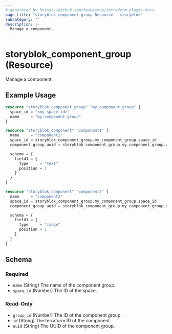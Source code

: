 ```yaml
---
# generated by https://github.com/hashicorp/terraform-plugin-docs
page_title: "storyblok_component_group Resource - storyblok"
subcategory: ""
description: |-
  Manage a component.
---
```


# storyblok_component_group (Resource)

Manage a component.

## Example Usage

```terraform
resource "storyblok_component_group" "my_component_group" {
  space_id = "<my-space-id>"
  name     = "my-component-group"
}

resource "storyblok_component" "component1" {
  name     = "component1"
  space_id = storyblok_component_group.my_component_group.space_id
  component_group_uuid = storyblok_component_group.my_component_group.uuid

  schema = {
    field1 = {
      type     = "text"
      position = 1
    }
  }
}

resource "storyblok_component" "component2" {
  name     = "component2"
  space_id = storyblok_component_group.my_component_group.space_id
  component_group_uuid = storyblok_component_group.my_component_group.uuid

  schema = {
    field1 = {
      type     = "image"
      position = 1
    }
  }
}
```

<!-- schema generated by tfplugindocs -->
## Schema

### Required

- `name` (String) The name of the component group.
- `space_id` (Number) The ID of the space.

### Read-Only

- `group_id` (Number) The ID of the component group.
- `id` (String) The terraform ID of the component.
- `uuid` (String) The UUID of the component group.


